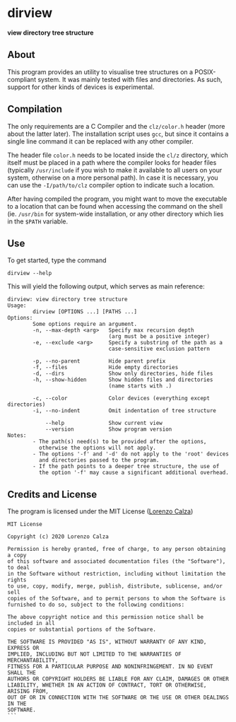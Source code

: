 # dirview
**view directory tree structure**

## About

This program provides an utility to visualise tree structures on a POSIX-compliant system.
It was mainly tested with files and directories. As such, support for other kinds of devices
is experimental.

## Compilation

The only requirements are a C Compiler and the `clz/color.h` header (more about the latter later).
The installation script uses `gcc`, but since it contains a single line command it can be replaced
with any other compiler.

The header file `color.h` needs to be located inside the `cl/z` directory, which itself must be placed
in a path where the compiler looks for header files (typically `/usr/include` if you wish to make it
available to all users on your system, otherwise on a more personal path). In case it is necessary,
you can use the `-I/path/to/clz` compiler option to indicate such a location.

After having compiled the program, you might want to move the executable to a location that
can be found when accessing the command on the shell (ie. `/usr/bin` for system-wide installation,
or any other directory which lies in the `$PATH` variable.

## Use

To get started, type the command

`dirview --help`

This will yield the following output, which serves as main reference:

```
dirview: view directory tree structure
Usage:
        dirview [OPTIONS ...] [PATHS ...]
Options:
        Some options require an argument.
        -n, --max-depth <arg>   Specify max recursion depth
                                (arg must be a positive integer)
        -e, --exclude <arg>     Specify a substring of the path as a
                                case-sensitive exclusion pattern

        -p, --no-parent         Hide parent prefix
        -f, --files             Hide empty directories
        -d, --dirs              Show only directories, hide files
        -h, --show-hidden       Show hidden files and directories
                                (name starts with .)

        -c, --color             Color devices (everything except directories)
        -i, --no-indent         Omit indentation of tree structure

            --help              Show current view
            --version           Show program version
Notes:
        - The path(s) need(s) to be provided after the options,
          otherwise the options will not apply.
        - The options '-f' and '-d' do not apply to the 'root' devices
          and directories passed to the program.
        - If the path points to a deeper tree structure, the use of
          the option '-f' may cause a significant additional overhead.

```

## Credits and License

The program is licensed under the MIT License ([Lorenzo Calza](https://www.calza.xyz))

````
MIT License

Copyright (c) 2020 Lorenzo Calza

Permission is hereby granted, free of charge, to any person obtaining a copy
of this software and associated documentation files (the "Software"), to deal
in the Software without restriction, including without limitation the rights
to use, copy, modify, merge, publish, distribute, sublicense, and/or sell
copies of the Software, and to permit persons to whom the Software is
furnished to do so, subject to the following conditions:

The above copyright notice and this permission notice shall be included in all
copies or substantial portions of the Software.

THE SOFTWARE IS PROVIDED "AS IS", WITHOUT WARRANTY OF ANY KIND, EXPRESS OR
IMPLIED, INCLUDING BUT NOT LIMITED TO THE WARRANTIES OF MERCHANTABILITY,
FITNESS FOR A PARTICULAR PURPOSE AND NONINFRINGEMENT. IN NO EVENT SHALL THE
AUTHORS OR COPYRIGHT HOLDERS BE LIABLE FOR ANY CLAIM, DAMAGES OR OTHER
LIABILITY, WHETHER IN AN ACTION OF CONTRACT, TORT OR OTHERWISE, ARISING FROM,
OUT OF OR IN CONNECTION WITH THE SOFTWARE OR THE USE OR OTHER DEALINGS IN THE
SOFTWARE.
```